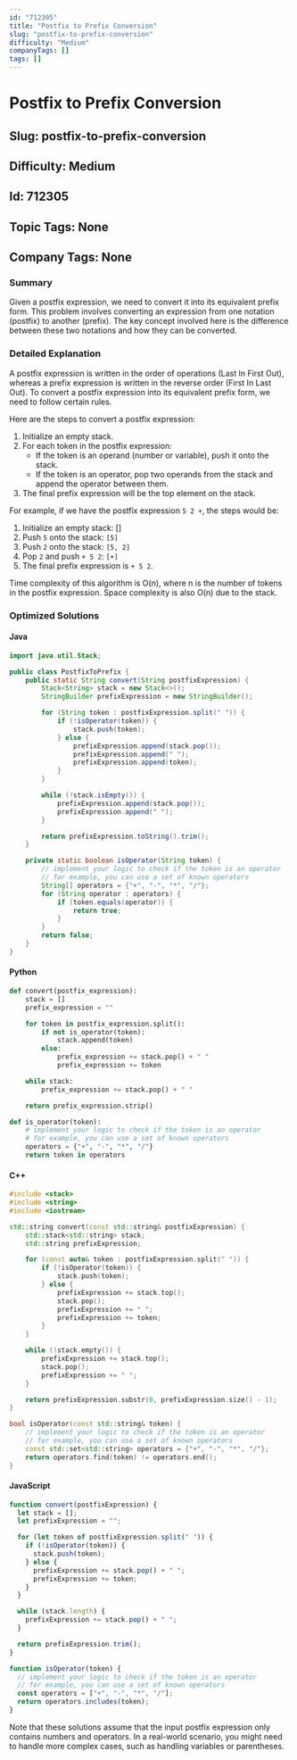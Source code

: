 ```yaml
---
id: "712305"
title: "Postfix to Prefix Conversion"
slug: "postfix-to-prefix-conversion"
difficulty: "Medium"
companyTags: []
tags: []
---
```


# Postfix to Prefix Conversion
## Slug: postfix-to-prefix-conversion
## Difficulty: Medium
## Id: 712305
## Topic Tags: None
## Company Tags: None

### Summary
Given a postfix expression, we need to convert it into its equivalent prefix form. This problem involves converting an expression from one notation (postfix) to another (prefix). The key concept involved here is the difference between these two notations and how they can be converted.

### Detailed Explanation
A postfix expression is written in the order of operations (Last In First Out), whereas a prefix expression is written in the reverse order (First In Last Out). To convert a postfix expression into its equivalent prefix form, we need to follow certain rules.

Here are the steps to convert a postfix expression:

1.  Initialize an empty stack.
2.  For each token in the postfix expression:
    *   If the token is an operand (number or variable), push it onto the stack.
    *   If the token is an operator, pop two operands from the stack and append the operator between them.
3.  The final prefix expression will be the top element on the stack.

For example, if we have the postfix expression `5 2 +`, the steps would be:

1.  Initialize an empty stack: []
2.  Push `5` onto the stack: `[5]`
3.  Push `2` onto the stack: `[5, 2]`
4.  Pop `2` and push `+ 5 2`: `[+]`
5.  The final prefix expression is `+ 5 2`.

Time complexity of this algorithm is O(n), where n is the number of tokens in the postfix expression. Space complexity is also O(n) due to the stack.

### Optimized Solutions
#### Java
```java
import java.util.Stack;

public class PostfixToPrefix {
    public static String convert(String postfixExpression) {
        Stack<String> stack = new Stack<>();
        StringBuilder prefixExpression = new StringBuilder();

        for (String token : postfixExpression.split(" ")) {
            if (!isOperator(token)) {
                stack.push(token);
            } else {
                prefixExpression.append(stack.pop());
                prefixExpression.append(" ");
                prefixExpression.append(token);
            }
        }

        while (!stack.isEmpty()) {
            prefixExpression.append(stack.pop());
            prefixExpression.append(" ");
        }

        return prefixExpression.toString().trim();
    }

    private static boolean isOperator(String token) {
        // implement your logic to check if the token is an operator
        // for example, you can use a set of known operators
        String[] operators = {"+", "-", "*", "/"};
        for (String operator : operators) {
            if (token.equals(operator)) {
                return true;
            }
        }
        return false;
    }
}
```

#### Python
```python
def convert(postfix_expression):
    stack = []
    prefix_expression = ""

    for token in postfix_expression.split():
        if not is_operator(token):
            stack.append(token)
        else:
            prefix_expression += stack.pop() + " "
            prefix_expression += token

    while stack:
        prefix_expression += stack.pop() + " "

    return prefix_expression.strip()

def is_operator(token):
    # implement your logic to check if the token is an operator
    # for example, you can use a set of known operators
    operators = {"+", "-", "*", "/"}
    return token in operators
```

#### C++
```cpp
#include <stack>
#include <string>
#include <iostream>

std::string convert(const std::string& postfixExpression) {
    std::stack<std::string> stack;
    std::string prefixExpression;

    for (const auto& token : postfixExpression.split(" ")) {
        if (!isOperator(token)) {
            stack.push(token);
        } else {
            prefixExpression += stack.top();
            stack.pop();
            prefixExpression += " ";
            prefixExpression += token;
        }
    }

    while (!stack.empty()) {
        prefixExpression += stack.top();
        stack.pop();
        prefixExpression += " ";
    }

    return prefixExpression.substr(0, prefixExpression.size() - 1);
}

bool isOperator(const std::string& token) {
    // implement your logic to check if the token is an operator
    // for example, you can use a set of known operators
    const std::set<std::string> operators = {"+", "-", "*", "/"};
    return operators.find(token) != operators.end();
}
```

#### JavaScript
```javascript
function convert(postfixExpression) {
  let stack = [];
  let prefixExpression = "";

  for (let token of postfixExpression.split(" ")) {
    if (!isOperator(token)) {
      stack.push(token);
    } else {
      prefixExpression += stack.pop() + " ";
      prefixExpression += token;
    }
  }

  while (stack.length) {
    prefixExpression += stack.pop() + " ";
  }

  return prefixExpression.trim();
}

function isOperator(token) {
  // implement your logic to check if the token is an operator
  // for example, you can use a set of known operators
  const operators = ["+", "-", "*", "/"];
  return operators.includes(token);
}
```
Note that these solutions assume that the input postfix expression only contains numbers and operators. In a real-world scenario, you might need to handle more complex cases, such as handling variables or parentheses.